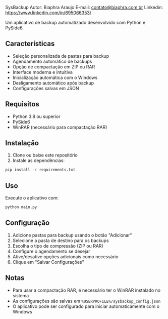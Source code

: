 SysBackup
Autor: Biaphra Araujo
E-mail: contato@biaphra.com.br
Linkedin: https://www.linkedin.com/in/695066353/

Um aplicativo de backup automatizado desenvolvido com Python e PySide6.

## Características

- Seleção personalizada de pastas para backup
- Agendamento automático de backups
- Opção de compactação em ZIP ou RAR
- Interface moderna e intuitiva
- Inicialização automática com o Windows
- Desligamento automático após backup
- Configurações salvas em JSON

## Requisitos

- Python 3.8 ou superior
- PySide6
- WinRAR (necessário para compactação RAR)

## Instalação

1. Clone ou baixe este repositório
2. Instale as dependências:
```bash
pip install -r requirements.txt
```

## Uso

Execute o aplicativo com:
```bash
python main.py
```

## Configuração

1. Adicione pastas para backup usando o botão "Adicionar"
2. Selecione a pasta de destino para os backups
3. Escolha o tipo de compressão (ZIP ou RAR)
4. Configure o agendamento se desejar
5. Ative/desative opções adicionais como necessário
6. Clique em "Salvar Configurações"

## Notas

- Para usar a compactação RAR, é necessário ter o WinRAR instalado no sistema
- As configurações são salvas em `%USERPROFILE%/sysbackup_config.json`
- O aplicativo pode ser configurado para iniciar automaticamente com o Windows
